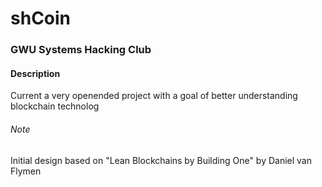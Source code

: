 # sh**Coin**
### GWU Systems Hacking Club 



#### Description 
Current a very openended project with a goal of better understanding blockchain technolog 


###### Note 
Initial design based on "Lean Blockchains by Building One" by Daniel van Flymen

